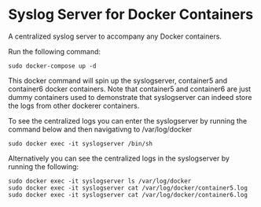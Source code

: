# Syslog Server for Docker Containers
A centralized syslog server to accompany any Docker containers.

Run the following command:

```
sudo docker-compose up -d
```

This docker command will spin up the syslogserver, container5 and container6 docker containers. Note that container5 and container6 are just dummy containers used to demonstrate that syslogserver can indeed store the logs from other dockerer containers.

To see the centralized logs you can enter the syslogserver by running the command below and then navigativng to /var/log/docker

```
sudo docker exec -it syslogserver /bin/sh
```

Alternatively you can see the centralized logs in the syslogserver by running the following:

```
sudo docker exec -it syslogserver ls /var/log/docker
sudo docker exec -it syslogserver cat /var/log/docker/container5.log
sudo docker exec -it syslogserver cat /var/log/docker/container6.log 
```
